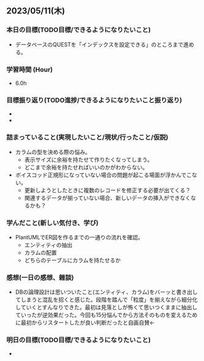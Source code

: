 ## 2023/05/11(木)

### 本日の目標(TODO目標/できるようになりたいこと)

- データベースのQUESTを「インデックスを設定できる」のところまで進める。

### 学習時間 (Hour)

- 6.0h

### 目標振り返り(TODO進捗/できるようになりたいこと振り返り)

- 
- 

### 詰まっていること(実現したいこと/現状/行ったこと/仮説)

- カラムの型を決める際の悩み。
  - 表示サイズに余裕を持たせて作りたくなってしまう。
  - どこまで余裕を持たせればいいのかがわからない。
- ボイスコッド正規形になっていない場合の問題が起こる場面が浮かんでこない。
  - 更新しようとしたときに複数のレコードを修正する必要が出てくる？
  - 関連するデータが揃っていない場合、新しいデータの挿入ができなくなるかも？

### 学んだこと(新しい気付き、学び)

- PlantUMLでER図を作るまでの一通りの流れを確認。
  - エンティティの抽出
  - カラムの配置
  - どちらのテーブルにカラムを持たせるか

### 感想(一日の感想、雜談)

- DBの論理設計は思いついたこと(エンティティ、カラム)をバーッと書き出してしまうと混乱を招くと感じた。段階を踏んで「粒度」を揃えながら細分化していくとすんなりできた。最初は見落としが怖くて思いつくままに抽出していったが逆効果だった。今回も15分悩んでから方法そのものを変えるために最初からリスタートしたが良い判断だったと自画自賛←

### 明日の目標(TODO目標/できるようになりたいこと)

- 
